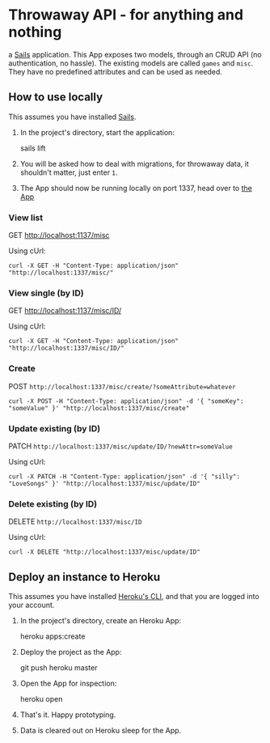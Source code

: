 # Throwaway API - for anything and nothing
a [Sails][sails] application. This App exposes two models, through an CRUD API
(no authentication, no hassle). The existing models are called `games` and
`misc`. They have no predefined attributes and can be used as needed.

## How to use locally
This assumes you have installed [Sails][sails].

1. In the project's directory, start the application:

    sails lift

2. You will be asked how to deal with migrations, for throwaway data, it
shouldn't matter, just enter `1`.
3. The App should now be running locally on port 1337, head over to
[the App][app]

### View list
GET [http://localhost:1137/misc](http://localhost:1337/misc)

Using cUrl:

```
curl -X GET -H "Content-Type: application/json" "http://localhost:1337/misc/"
```

### View single (by ID)
GET [http://localhost:1137/misc/ID/](http://localhost:1337/misc/ID/)

Using cUrl:

```
curl -X GET -H "Content-Type: application/json" "http://localhost:1337/misc/ID/"
```


### Create
POST `http://localhost:1337/misc/create/?someAttribute=whatever`

```
curl -X POST -H "Content-Type: application/json" -d '{ "someKey": "someValue" }' "http://localhost:1337/misc/create"
```

### Update existing (by ID)
PATCH `http://localhost:1337/misc/update/ID/?newAttr=someValue`

Using cUrl:

```
curl -X PATCH -H "Content-Type: application/json" -d '{ "silly": "LoveSongs" }' "http://localhost:1337/misc/update/ID"
```

### Delete existing (by ID)
DELETE `http://localhost:1337/misc/ID`

Using cUrl:

```
curl -X DELETE "http://localhost:1337/misc/update/ID"
```

## Deploy an instance to Heroku
This assumes you have installed [Heroku's CLI][heroku-cli], and that you are
logged into your account.

1. In the project's directory, create an Heroku App:

    heroku apps:create

2. Deploy the project as the App:

    git push heroku master

3. Open the App for inspection:

    heroku open

4. That's it. Happy prototyping.
5. Data is cleared out on Heroku sleep for the App.

[sails]: http://sailsjs.or
[heroku-cli]: https://devcenter.heroku.com/articles/heroku-cli
[app]: http://localhost:1337
